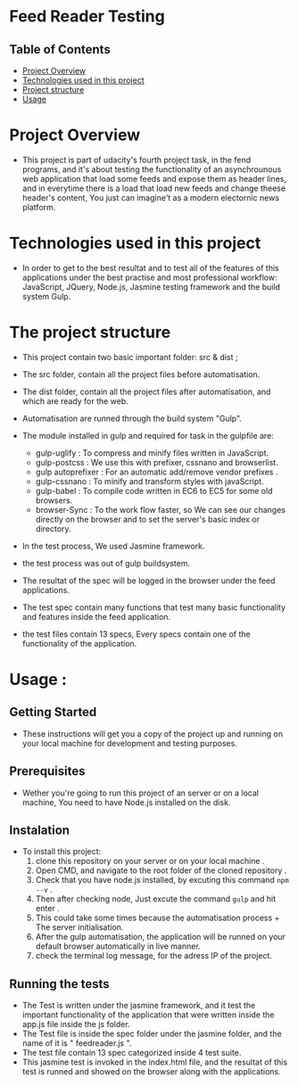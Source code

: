 # Feed Reader Testing
## Table of Contents

- [Project Overview](#Project)
- [Technologies used in this project](#Technologies)
- [Project structure](#Structure)
- [Usage](#Usage)

# Project Overview

+ This project is part of udacity's fourth project task, in the fend programs, and it's about testing the functionality of an asynchrounous web application that load some feeds and expose them as header lines, and in everytime there is a load that load new feeds and change theese header's content, You just can imagine't as a modern electornic news platform.

# Technologies used in this project

+ In order to get to the best resultat and to test all of the features of this applications under the best practise and most professional workflow: JavaScript, JQuery, Node.js, Jasmine testing framework and the build system Gulp.


# The project structure

- This project contain two basic important folder: src & dist ;
- The src folder, contain all the project files before automatisation.
- The dist folder, contain all the project files after automatisation, and which are ready for the web.
- Automatisation are runned through the build system "Gulp".
- The module installed in gulp and required for task in the gulpfile are:
    + gulp-uglify : To compress and minify files written in JavaScript.
    + gulp-postcss : We use this with prefixer, cssnano and browserlist.
    + gulp autoprefixer : For an automatic add/remove vendor prefixes .
    + gulp-cssnano : To minify and transform styles with javaScript.
    + gulp-babel : To compile code written in EC6 to EC5 for some old browsers.
    + browser-Sync : To the work flow faster, so We can see our changes directly on the browser and to set the server's basic index or directory.

- In the test process, We used Jasmine framework.
- the test process was out of gulp buildsystem.
- The resultat of the spec will be logged in the browser under the feed applications.

- The test spec contain many functions that test many basic functionality and features inside the feed application.
- the test files contain 13 specs, Every specs contain one of the functionality of the application.


# Usage :

## Getting Started 
- These instructions will get you a copy of the project up and running on your local machine for development and testing purposes.

## Prerequisites
- Wether you're going to run this project of an server or on a local machine, You need to have Node.js installed on the disk.

## Instalation
- To install this project:
    1. clone this repository on your server or on your local machine  .
    2. Open CMD, and navigate to the root folder of the cloned repository .
    3. Check that you have node.js installed, by excuting this command ``` npm --v ``` .
    4. Then after checking node, Just excute the command ``` gulp ``` and hit enter .
    5. This could take some times because the automatisation process + The server initialisation.
    6. After the gulp automatisation, the application will be runned on your default browser automatically in live manner.
    7. check the terminal log message, for the adress IP of the project.

## Running the tests
- The Test is written under the jasmine framework, and it test the important functionality of the application that were written inside the app.js file inside the js folder.
- The Test file is inside the spec folder under the jasmine folder, and the name of it is " feedreader.js ".
- The test file contain 13 spec categorized inside 4 test suite.  
- This jasmine test is invoked in the index.html file, and the resultat of this test is runned and showed on the browser along with the applications.


